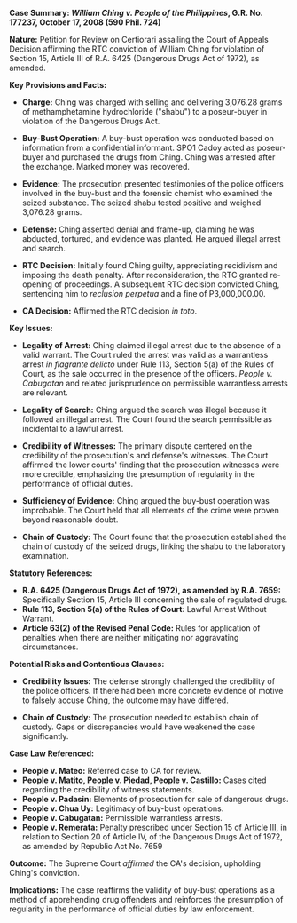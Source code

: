 **Case Summary: *William Ching v. People of the Philippines*, G.R. No. 177237, October 17, 2008 (590 Phil. 724)**

**Nature:** Petition for Review on Certiorari assailing the Court of Appeals Decision affirming the RTC conviction of William Ching for violation of Section 15, Article III of R.A. 6425 (Dangerous Drugs Act of 1972), as amended.

**Key Provisions and Facts:**

*   **Charge:** Ching was charged with selling and delivering 3,076.28 grams of methamphetamine hydrochloride ("shabu") to a poseur-buyer in violation of the Dangerous Drugs Act.

*   **Buy-Bust Operation:** A buy-bust operation was conducted based on information from a confidential informant. SPO1 Cadoy acted as poseur-buyer and purchased the drugs from Ching. Ching was arrested after the exchange. Marked money was recovered.

*   **Evidence:** The prosecution presented testimonies of the police officers involved in the buy-bust and the forensic chemist who examined the seized substance. The seized shabu tested positive and weighed 3,076.28 grams.

*   **Defense:** Ching asserted denial and frame-up, claiming he was abducted, tortured, and evidence was planted. He argued illegal arrest and search.

*   **RTC Decision:** Initially found Ching guilty, appreciating recidivism and imposing the death penalty. After reconsideration, the RTC granted re-opening of proceedings. A subsequent RTC decision convicted Ching, sentencing him to *reclusion perpetua* and a fine of P3,000,000.00.

*   **CA Decision:** Affirmed the RTC decision *in toto*.

**Key Issues:**

*   **Legality of Arrest:** Ching claimed illegal arrest due to the absence of a valid warrant. The Court ruled the arrest was valid as a warrantless arrest *in flagrante delicto* under Rule 113, Section 5(a) of the Rules of Court, as the sale occurred in the presence of the officers. *People v. Cabugatan* and related jurisprudence on permissible warrantless arrests are relevant.

*   **Legality of Search:** Ching argued the search was illegal because it followed an illegal arrest. The Court found the search permissible as incidental to a lawful arrest.

*   **Credibility of Witnesses:** The primary dispute centered on the credibility of the prosecution's and defense's witnesses. The Court affirmed the lower courts' finding that the prosecution witnesses were more credible, emphasizing the presumption of regularity in the performance of official duties.

*   **Sufficiency of Evidence:** Ching argued the buy-bust operation was improbable. The Court held that all elements of the crime were proven beyond reasonable doubt.

*   **Chain of Custody:** The Court found that the prosecution established the chain of custody of the seized drugs, linking the shabu to the laboratory examination.

**Statutory References:**

*   **R.A. 6425 (Dangerous Drugs Act of 1972), as amended by R.A. 7659:** Specifically Section 15, Article III concerning the sale of regulated drugs.
*   **Rule 113, Section 5(a) of the Rules of Court:** Lawful Arrest Without Warrant.
*   **Article 63(2) of the Revised Penal Code:** Rules for application of penalties when there are neither mitigating nor aggravating circumstances.

**Potential Risks and Contentious Clauses:**

*   **Credibility Issues:** The defense strongly challenged the credibility of the police officers. If there had been more concrete evidence of motive to falsely accuse Ching, the outcome may have differed.

*   **Chain of Custody:** The prosecution needed to establish chain of custody. Gaps or discrepancies would have weakened the case significantly.

**Case Law Referenced:**

*   **People v. Mateo:**  Referred case to CA for review.
*   **People v. Matito, People v. Piedad, People v. Castillo:** Cases cited regarding the credibility of witness statements.
*   **People v. Padasin:** Elements of prosecution for sale of dangerous drugs.
*   **People v. Chua Uy:** Legitimacy of buy-bust operations.
*   **People v. Cabugatan:**  Permissible warrantless arrests.
*   **People v. Remerata:** Penalty prescribed under Section 15 of Article III, in relation to Section 20 of Article IV, of the Dangerous Drugs Act of 1972, as amended by Republic Act No. 7659

**Outcome:** The Supreme Court *affirmed* the CA's decision, upholding Ching's conviction.

**Implications:** The case reaffirms the validity of buy-bust operations as a method of apprehending drug offenders and reinforces the presumption of regularity in the performance of official duties by law enforcement.
